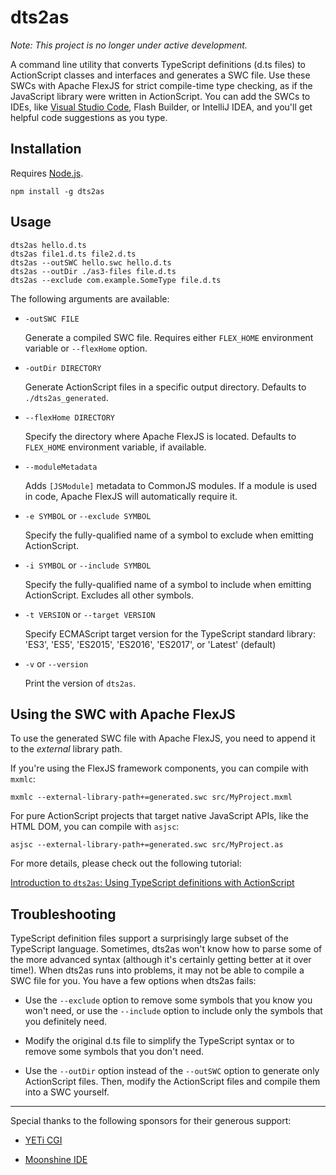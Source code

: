 # dts2as

*Note: This project is no longer under active development.*

A command line utility that converts TypeScript definitions (d.ts files) to ActionScript classes and interfaces and generates a SWC file. Use these SWCs with Apache FlexJS for strict compile-time type checking, as if the JavaScript library were written in ActionScript. You can add the SWCs to IDEs, like [Visual Studio Code](https://nextgenactionscript.com/vscode/), Flash Builder, or IntelliJ IDEA, and you'll get helpful code suggestions as you type.

## Installation

Requires [Node.js](https://nodejs.org/).

```
npm install -g dts2as
```

## Usage

```
dts2as hello.d.ts
dts2as file1.d.ts file2.d.ts
dts2as --outSWC hello.swc hello.d.ts
dts2as --outDir ./as3-files file.d.ts
dts2as --exclude com.example.SomeType file.d.ts
```

The following arguments are available:

* `-outSWC FILE`

	Generate a compiled SWC file. Requires either `FLEX_HOME` environment variable or `--flexHome` option.

* `-outDir DIRECTORY`

	Generate ActionScript files in a specific output directory. Defaults to `./dts2as_generated`.

* `--flexHome DIRECTORY`

	Specify the directory where Apache FlexJS is located. Defaults to `FLEX_HOME` environment variable, if available.

* `--moduleMetadata`

	Adds `[JSModule]` metadata to CommonJS modules. If a module is used in code, Apache FlexJS will automatically require it.

* `-e SYMBOL` or `--exclude SYMBOL`

	Specify the fully-qualified name of a symbol to exclude when emitting ActionScript.

* `-i SYMBOL` or `--include SYMBOL`

	Specify the fully-qualified name of a symbol to include when emitting ActionScript. Excludes all other symbols.

* `-t VERSION` or `--target VERSION`

	Specify ECMAScript target version for the TypeScript standard library: 'ES3', 'ES5', 'ES2015', 'ES2016', 'ES2017', or 'Latest' (default)

* `-v` or `--version`

	Print the version of `dts2as`.

## Using the SWC with Apache FlexJS

To use the generated SWC file with Apache FlexJS, you need to append it to the *external* library path.

If you're using the FlexJS framework components, you can compile with `mxmlc`:

```
mxmlc --external-library-path+=generated.swc src/MyProject.mxml
```

For pure ActionScript projects that target native JavaScript APIs, like the HTML DOM, you can compile with `asjsc`:

```
asjsc --external-library-path+=generated.swc src/MyProject.as
```

For more details, please check out the following tutorial:

[Introduction to `dts2as`: Using TypeScript definitions with ActionScript](http://nextgenactionscript.com/tutorials/dts2as-typescript-definitions-with-actionscript/)

## Troubleshooting

TypeScript definition files support a surprisingly large subset of the TypeScript language. Sometimes, dts2as won't know how to parse some of the more advanced syntax (although it's certainly getting better at it over time!). When dts2as runs into problems, it may not be able to compile a SWC file for you. You have a few options when dts2as fails:

* Use the `--exclude` option to remove some symbols that you know you won't need, or use the `--include` option to include only the symbols that you definitely need.

* Modify the original d.ts file to simplify the TypeScript syntax or to remove some symbols that you don't need.

* Use the `--outDir` option instead of the `--outSWC` option to generate only ActionScript files. Then, modify the ActionScript files and compile them into a SWC yourself.

---

Special thanks to the following sponsors for their generous support:

* [YETi CGI](http://yeticgi.com/)

* [Moonshine IDE](http://moonshine-ide.com/)